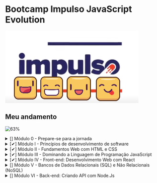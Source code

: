 # Bootcamp Impulso JavaScript Evolution

![Impulso Icone](https://github.com/guidolingip1/bootcamp-impulso/blob/master/impulso.png)

## Meu andamento

![63%](https://progress-bar.dev/63)
</br>

<details>
  <summary>[] Módulo 0 - Prepare-se para a jornada</summary>
  
  - [✔] Conheça as oportunidades da DIO
  - [✔] Seja protagonista neste Bootcamp
  - [✔] Boas-vindas ao Impulso JavaScript Evolution
  - [] Mentoria #1: Impulso JavaScript Evolution | Aula Inaugural

</details>

<details>
  <summary>[✔] Módulo I - Princípios de desenvolvimento de software</summary>
  
  - [✔] Introdução à Programação e Pensamento Computacional
  - [✔] Introdução ao Git e ao GitHub
  - [✔] Criando seu Primeiro Repositório no GitHub Para Compartilhar Seu Progresso

</details>

<details>
  <summary>[✔] Módulo II - Fundamentos Web com HTML e CSS</Summary>
  
  - [✔] Primeiros passos para desenvolvimento web
  - [✔] Introdução a criação de websites com HTML5 e CSS3
  - [✔] Posicionando elementos com Flexbox em CSS
  - [✔] Recriando a página inicial do Instagram

</details>

<details>
  <summary>[✔] Módulo III - Dominando a Linguagem de Programação JavaScript</Summary>
  
  - [✔] IDE Instalação e Configuração (Visual Studio Code)
  - [✔] Introdução ao JavaScript
  - [✔] Sintaxe Básica em JavaScript
  - [✔] Sintaxe e Operadores
  - [✔] Variáveis e Tipos
  - [✔] Funções
  - [✔] Debugging e Error Handling
  - [✔] Desafios Iniciais Js - Impulso JavaScript Evolution
  - [✔] Manipulando a D.O.M. com JavaScript
  - [✔] Javascript Assíncrono
  - [✔] Orientação a objetos
  - [✔] Introdução ao TypeScript: Explorando Classes, Tipos e Interfaces
  - [✔] Desafios intermediários Js - Impulso JavaScript Evolution
  - [✔] Introdução Prática ao TypeScript

</details>

<details>
  <summary>[✔] Módulo IV - Front-end: Desenvolvimento Web com React</Summary>
  
  - [✔] Conhecendo os Principais Protocolos de Comunicação da Internet
  - [✔] Introdução ao ReactJS
  - [✔] Desenvolvimento de aplicações para internet com ReactJS
  - [✔] Introdução aos React Hooks
  - [✔] Trabalhando com States & Effects no ReactJs
  - [✔] Práticas avançadas em projetos com ReactJS
  - [✔] Criando um front-end totalmente componentizado na prática com ReactJS

</details>

<details>
  <summary>[] Módulo V - Bancos de Dados Relacionais (SQL) e Não Relacionais (NoSQL)</Summary>
  
  - [] Conceitos e melhores práticas com bancos de dados PostgreSQL
  - [] Introdução ao MongoDB e Bancos de Dados NoSQL

</details>

<details>
  <summary>[] Módulo VI - Back-end: Criando API com Node.Js</Summary>
  
  - [] Instalando e Configurando seu Ambiente Node.js
  - [] Introdução ao Node.js com JavaScript
  - [] Fundamentos de Node.js e Jest
  - [] Pirâmide de Testes na Prática Explorando Jest e TDD
  - []  Explorando o Estilo Arquitetural REST com Node.js
  - [] Node.js com Bancos de Dados Relacionais (SQL)
  - [] Microsserviços e Integrações com Node.js
  - [] Criando uma API REST com Node.js e TypeORM
  - [] Integrando um Backend em Node.js com um Frontend em React para um E-commerce

</details>
